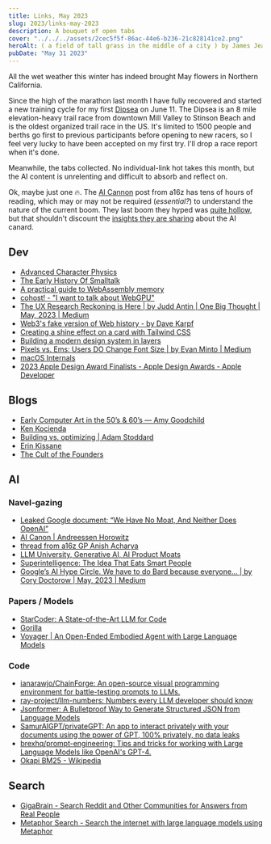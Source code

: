 ```yaml
---
title: Links, May 2023
slug: 2023/links-may-2023
description: A bouquet of open tabs
cover: "../../../assets/2cec5f5f-86ac-44e6-b236-21c828141ce2.png"
heroAlt: ( a field of tall grass in the middle of a city ) by James Jean People in the distance, looking up at something in the sky. The colors are very muted, and there is a sense of foreboding. High Quality, Heavy Grain. best of flickr. by artist artgerm. Stable Diffusion v1.5
pubDate: "May 31 2023"
---
```


All the wet weather this winter has indeed brought May flowers in Northern California.

Since the high of the marathon last month I have fully recovered and started a new training cycle for my first [Dipsea](https://www.dipsea.org) on June 11. The Dipsea is an 8 mile elevation-heavy trail race from downtown Mill Valley to Stinson Beach and is the oldest organized trail race in the US. It's limited to 1500 people and berths go first to previous participants before opening to new racers, so I feel very lucky to have been accepted on my first try. I'll drop a race report when it's done.

Meanwhile, the tabs collected. No individual-link hot takes this month, but the AI content is unrelenting and difficult to absorb and reflect on.

Ok, maybe just one 🔥. The [AI Cannon](https://a16z.com/2023/05/25/ai-canon/) post from a16z has tens of hours of reading, which may or may not be required (_essential?_) to understand the nature of the current boom. They last boom they hyped was [quite hollow](https://davekarpf.substack.com/p/web3s-fake-version-of-the-history), but that shouldn't discount the [insights they are sharing](https://twitter.com/illscience/status/1661045161328263170) about the AI canard.

## Dev
* [Advanced Character Physics](https://www.cs.cmu.edu/afs/cs/academic/class/15462-s13/www/lec_slides/Jakobsen.pdf)
* [The Early History Of Smalltalk](http://worrydream.com/EarlyHistoryOfSmalltalk/)
* [A practical guide to WebAssembly memory](https://radu-matei.com/blog/practical-guide-to-wasm-memory/#exchanging-strings-between-modules-and-runtimes)
* [cohost! - "I want to talk about WebGPU"](https://cohost.org/mcc/post/1406157-i-want-to-talk-about-webgpu)
* [The UX Research Reckoning is Here | by Judd Antin | One Big Thought | May, 2023 | Medium](https://medium.com/onebigthought/the-ux-research-reckoning-is-here-c63710ea4084)
* [Web3's fake version of Web history - by Dave Karpf](https://davekarpf.substack.com/p/web3s-fake-version-of-the-history)
* [Creating a shine effect on a card with Tailwind CSS](https://www.julienthibeaut.xyz/blog/create-shine-effect-on-card-with-tailwind-css)
* [Building a modern design system in layers](https://blog.almaer.com/building-a-modern-design-system-in-layers/)
* [Pixels vs. Ems: Users DO Change Font Size | by Evan Minto | Medium](https://medium.com/@vamptvo/pixels-vs-ems-users-do-change-font-size-5cfb20831773)
* [macOS Internals](https://gist.github.com/kconner/cff08fe3e0bb857ea33b47d965b3e19f)
* [2023 Apple Design Award Finalists - Apple Design Awards - Apple Developer](https://developer.apple.com/design/awards/)

## Blogs
* [Early Computer Art in the 50’s & 60’s — Amy Goodchild](https://www.amygoodchild.com/blog/computer-art-50s-and-60s)
* [Ken Kocienda](https://kocienda.micro.blog/)
* [Building vs. optimizing | Adam Stoddard](https://aaadaaam.com/notes/building-vs-optimizing/)
* [Erin Kissane](https://erinkissane.com/blue-skies-over-mastodon)
* [The Cult of the Founders](https://crookedtimber.org/2023/05/06/the-cult-of-the-founders/)

## AI

### Navel-gazing
* [Leaked Google document: “We Have No Moat, And Neither Does OpenAI”](https://simonwillison.net/2023/May/4/no-moat/)
* [AI Canon | Andreessen Horowitz](https://a16z.com/2023/05/25/ai-canon/)
* [thread from a16z GP Anish Acharya](https://twitter.com/illscience/status/1661045161328263170)
* [LLM University, Generative AI, AI Product Moats](https://jayalammar.substack.com/p/llm-university-generative-ai-ai-product?r=27wcsl&utm_campaign=post&utm_medium=web)
* [Superintelligence: The Idea That Eats Smart People](https://idlewords.com/talks/superintelligence.htm)
* [Google’s AI Hype Circle. We have to do Bard because everyone… | by Cory Doctorow | May, 2023 | Medium](https://doctorow.medium.com/googles-ai-hype-circle-6158804d1299)

### Papers / Models
* [StarCoder: A State-of-the-Art LLM for Code](https://huggingface.co/blog/starcoder)
* [Gorilla](https://shishirpatil.github.io/gorilla/)
* [Voyager | An Open-Ended Embodied Agent with Large Language Models](https://voyager.minedojo.org/)

### Code
* [ianarawjo/ChainForge: An open-source visual programming environment for battle-testing prompts to LLMs.](https://github.com/ianarawjo/ChainForge)
* [ray-project/llm-numbers: Numbers every LLM developer should know](https://github.com/ray-project/llm-numbers)
* [Jsonformer: A Bulletproof Way to Generate Structured JSON from Language Models](https://simonwillison.net/2023/May/8/jsonformer/)
* [SamurAIGPT/privateGPT: An app to interact privately with your documents using the power of GPT, 100% privately, no data leaks](https://github.com/SamurAIGPT/privateGPT)
* [brexhq/prompt-engineering: Tips and tricks for working with Large Language Models like OpenAI's GPT-4.](https://github.com/brexhq/prompt-engineering)
* [Okapi BM25 - Wikipedia](https://en.m.wikipedia.org/wiki/Okapi_BM25)

## Search
* [GigaBrain - Search Reddit and Other Communities for Answers from Real People](https://thegigabrain.com/)
* [Metaphor Search - Search the internet with large language models using Metaphor](https://metaphor.systems/)